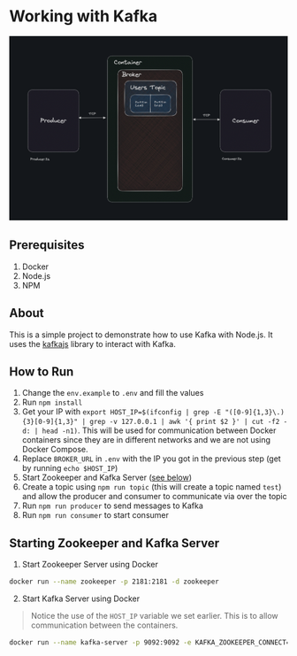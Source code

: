 # Working with Kafka

![Architecture](./architecture.png)

## Prerequisites

1. Docker
2. Node.js
3. NPM

## About

This is a simple project to demonstrate how to use Kafka with Node.js. It uses the [kafkajs](https://kafka.js.org/) library to interact with Kafka.

## How to Run

1. Change the `env.example` to `.env` and fill the values
2. Run `npm install`
3. Get your IP with `export HOST_IP=$(ifconfig | grep -E "([0-9]{1,3}\.){3}[0-9]{1,3}" | grep -v 127.0.0.1 | awk '{ print $2 }' | cut -f2 -d: | head -n1)`. This will be used for communication between Docker containers since they are in different networks and we are not using Docker Compose.
4. Replace `BROKER_URL` in `.env` with the IP you got in the previous step (get by running `echo $HOST_IP`)
5. Start Zookeeper and Kafka Server ([see below](#starting-zookeeper-and-kafka-server))
6. Create a topic using `npm run topic` (this will create a topic named `test`) and allow the producer and consumer to communicate via over the topic
7. Run `npm run producer` to send messages to Kafka
8. Run `npm run consumer` to start consumer

## Starting Zookeeper and Kafka Server

1. Start Zookeeper Server using Docker

```bash
docker run --name zookeeper -p 2181:2181 -d zookeeper
```

2. Start Kafka Server using Docker

> Notice the use of the `HOST_IP` variable we set earlier. This is to allow communication between the containers.

```bash
docker run --name kafka-server -p 9092:9092 -e KAFKA_ZOOKEEPER_CONNECT=${HOST_IP}:2181 -e KAFKA_ADVERTISED_LISTENERS=PLAINTEXT://${HOST_IP}:9092 -e KAFKA_OFFSETS_TOPIC_REPLICATION_FACTOR=1 -d confluentinc/cp-kafka
```
